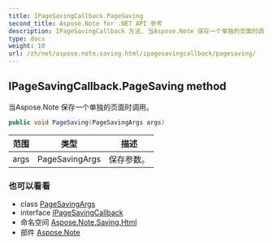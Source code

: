 ```yaml
---
title: IPageSavingCallback.PageSaving
second_title: Aspose.Note for .NET API 参考
description: IPageSavingCallback 方法. 当Aspose.Note 保存一个单独的页面时调用
type: docs
weight: 10
url: /zh/net/aspose.note.saving.html/ipagesavingcallback/pagesaving/
---
```

## IPageSavingCallback.PageSaving method

当Aspose.Note 保存一个单独的页面时调用。

```csharp
public void PageSaving(PageSavingArgs args)
```

| 范围 | 类型 | 描述 |
| --- | --- | --- |
| args | PageSavingArgs | 保存参数。 |

### 也可以看看

* class [PageSavingArgs](../../pagesavingargs/)
* interface [IPageSavingCallback](../)
* 命名空间 [Aspose.Note.Saving.Html](../../ipagesavingcallback/)
* 部件 [Aspose.Note](../../../)


